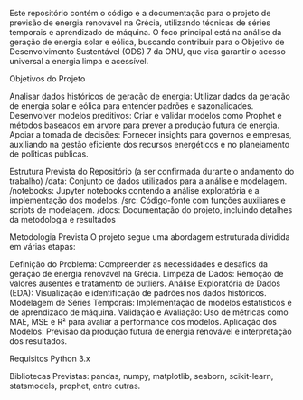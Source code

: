Este repositório contém o código e a documentação para o projeto de previsão de energia renovável na Grécia, utilizando técnicas de séries temporais e aprendizado de máquina. 
O foco principal está na análise da geração de energia solar e eólica, buscando contribuir para o Objetivo de Desenvolvimento Sustentável (ODS) 7 da ONU, que visa garantir o acesso universal a energia limpa e acessível.

Objetivos do Projeto

Analisar dados históricos de geração de energia: Utilizar dados da geração de energia solar e eólica para entender padrões e sazonalidades.
Desenvolver modelos preditivos: Criar e validar modelos como Prophet e métodos baseados em árvore para prever a produção futura de energia.
Apoiar a tomada de decisões: Fornecer insights para governos e empresas, auxiliando na gestão eficiente dos recursos energéticos e no planejamento de políticas públicas.

Estrutura Prevista do Repositório (a ser confirmada durante o andamento do trabalho)
/data: Conjunto de dados utilizados para a análise e modelagem.
/notebooks: Jupyter notebooks contendo a análise exploratória e a implementação dos modelos.
/src: Código-fonte com funções auxiliares e scripts de modelagem.
/docs: Documentação do projeto, incluindo detalhes da metodologia e resultados

Metodologia Prevista 
O projeto segue uma abordagem estruturada dividida em várias etapas:

Definição do Problema: Compreender as necessidades e desafios da geração de energia renovável na Grécia.
Limpeza de Dados: Remoção de valores ausentes e tratamento de outliers.
Análise Exploratória de Dados (EDA): Visualização e identificação de padrões nos dados históricos.
Modelagem de Séries Temporais: Implementação de modelos estatísticos e de aprendizado de máquina.
Validação e Avaliação: Uso de métricas como MAE, MSE e R² para avaliar a performance dos modelos.
Aplicação dos Modelos: Previsão da produção futura de energia renovável e interpretação dos resultados.

Requisitos
Python 3.x

Bibliotecas Previstas: pandas, numpy, matplotlib, seaborn, scikit-learn, statsmodels, prophet, entre outras.


